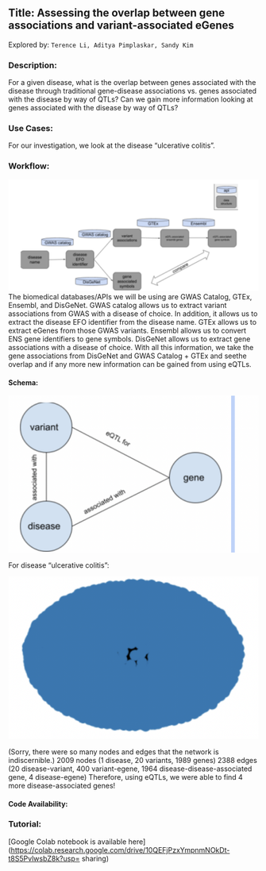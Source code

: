 ## Title: Assessing the overlap between gene associations and variant-associated eGenes 

Explored by: ```Terence Li, Aditya Pimplaskar, Sandy Kim ```

### Description: 
For a given disease, what is the overlap between genes associated with the disease through traditional gene-disease associations vs. genes associated with the disease by way of QTLs? Can we gain more information looking at genes associated with the disease by way of QTLs? 


### Use Cases: 
For our investigation, we look at the disease “ulcerative colitis”. 

### Workflow:
![img](img/workflow3.png)
The biomedical databases/APIs we will be using are GWAS Catalog, GTEx, Ensembl, and DisGeNet. 
GWAS catalog allows us to extract variant associations from GWAS with a disease of choice. In addition, it allows us to extract the disease EFO identifier from the disease name. GTEx allows us to extract eGenes from those GWAS variants. Ensembl allows us to convert ENS gene identifiers to gene symbols. DisGeNet allows us to extract gene associations with a disease of choice. With all this information, we take the gene associations from DisGeNet and GWAS Catalog + GTEx and seethe overlap and if any more new information can be gained from using eQTLs.

#### Schema:
![img](img/schema3.png)

For disease “ulcerative colitis”: 

![img](img/result3.png)

(Sorry, there were so many nodes and edges that the network is indiscernible.) 
2009 nodes (1 disease, 20 variants, 1989 genes) 
2388 edges (20 disease-variant, 400 variant-egene, 1964 disease-disease-associated gene, 4 disease-egene) 
Therefore, using eQTLs, we were able to find 4 more disease-associated genes! 


#### Code Availability: 

### Tutorial: 
[Google Colab notebook is available here](https://colab.research.google.com/drive/10QEFjPzxYmpnmNOkDt-t8S5PvlwsbZ8k?usp= sharing)



